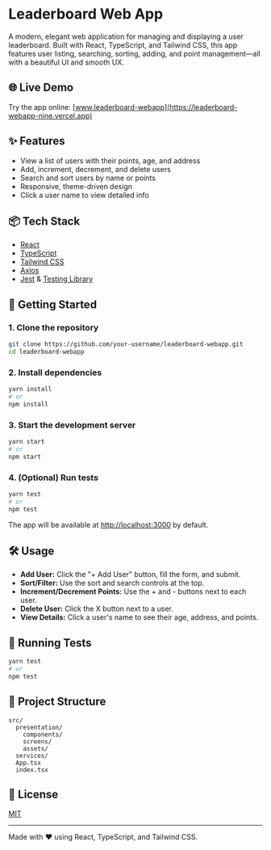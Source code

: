 # Leaderboard Web App

A modern, elegant web application for managing and displaying a user leaderboard. Built with React, TypeScript, and Tailwind CSS, this app features user listing, searching, sorting, adding, and point management—all with a beautiful UI and smooth UX.

## 🌐 Live Demo

Try the app online: [www.leaderboard-webapp](https://leaderboard-webapp-nine.vercel.app)

## ✨ Features
- View a list of users with their points, age, and address
- Add, increment, decrement, and delete users
- Search and sort users by name or points
- Responsive, theme-driven design
- Click a user name to view detailed info

## 📦 Tech Stack
- [React](https://react.dev/)
- [TypeScript](https://www.typescriptlang.org/)
- [Tailwind CSS](https://tailwindcss.com/)
- [Axios](https://axios-http.com/)
- [Jest](https://jestjs.io/) & [Testing Library](https://testing-library.com/)

## 🚀 Getting Started

### 1. Clone the repository
```sh
git clone https://github.com/your-username/leaderboard-webapp.git
cd leaderboard-webapp
```

### 2. Install dependencies
```sh
yarn install
# or
npm install
```

### 3. Start the development server
```sh
yarn start
# or
npm start
```

### 4. (Optional) Run tests
```sh
yarn test
# or
npm test
```

The app will be available at [http://localhost:3000](http://localhost:3000) by default.

## 🛠️ Usage
- **Add User:** Click the "+ Add User" button, fill the form, and submit.
- **Sort/Filter:** Use the sort and search controls at the top.
- **Increment/Decrement Points:** Use the + and - buttons next to each user.
- **Delete User:** Click the X button next to a user.
- **View Details:** Click a user's name to see their age, address, and points.

## 🧪 Running Tests
```sh
yarn test
# or
npm test
```

## 📁 Project Structure
```
src/
  presentation/
    components/
    screens/
    assets/
  services/
  App.tsx
  index.tsx
```

## 📄 License
[MIT](LICENSE)

---
Made with ❤️ using React, TypeScript, and Tailwind CSS.
